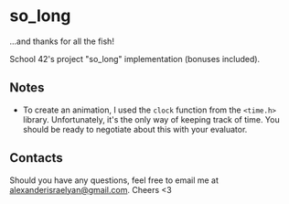 # so_long
...and thanks for all the fish!

School 42's project "so_long" implementation (bonuses included).
## Notes
* To create an animation, I used the `clock` function from the `<time.h>` library. Unfortunately, it's the only way of keeping track of time. You should be ready to negotiate about this with your evaluator.
## Contacts
Should you have any questions, feel free to email me at alexanderisraelyan@gmail.com. Cheers <3
